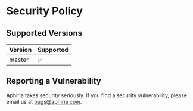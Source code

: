 # Security Policy

## Supported Versions

| Version | Supported          |
| ------- | ------------------ |
| master  | :white_check_mark: |

## Reporting a Vulnerability

Aphiria takes security seriously. If you find a security vulnerability, please email us at bugs@aphiria.com.
